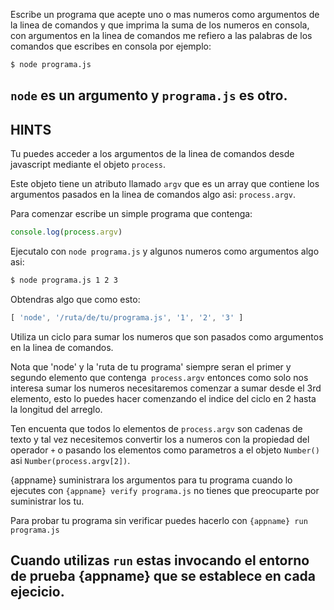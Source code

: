 Escribe un programa que acepte uno o mas numeros como argumentos de la linea de comandos y que imprima la suma de los numeros en consola, con argumentos en la linea de comandos me refiero a las palabras de los comandos que escribes en consola por ejemplo:
```sh
$ node programa.js
```
`node` es un argumento y `programa.js` es otro. 
----------------------------------------------------------------------
## HINTS
Tu puedes acceder a los argumentos de la linea de comandos desde javascript mediante el objeto `process`.

Este objeto tiene un atributo llamado `argv` que es un array que contiene los argumentos pasados en la linea de comandos algo asi: `process.argv`.

Para comenzar escribe un simple programa que contenga:
```js
console.log(process.argv)
```
Ejecutalo con `node programa.js` y algunos numeros como argumentos algo asi:

```sh
$ node programa.js 1 2 3
```
Obtendras algo que como esto:
```js
[ 'node', '/ruta/de/tu/programa.js', '1', '2', '3' ]
```
Utiliza un ciclo para sumar los numeros que son pasados como argumentos en la linea de comandos.

Nota que 'node' y la 'ruta de tu programa' siempre seran el primer y segundo elemento que contenga` process.argv` entonces como solo nos interesa sumar los numeros necesitaremos comenzar a sumar desde el 3rd elemento, esto lo puedes hacer comenzando el indice del ciclo en 2 hasta la longitud del arreglo.

Ten encuenta que todos lo elementos de `process.argv` son cadenas de texto y tal vez necesitemos convertir los a numeros con la propiedad del operador `+` o pasando los elementos como parametros a el objeto `Number()` asi `Number(process.argv[2])`.

{appname} suministrara los argumentos para tu programa cuando lo ejecutes con `{appname} verify programa.js` no tienes que preocuparte por suministrar los tu. 

Para probar tu programa sin verificar puedes hacerlo con `{appname} run programa.js`  

Cuando utilizas `run` estas invocando el entorno de prueba {appname} que se establece en cada ejecicio. 
----------------------------------------------------------------------

